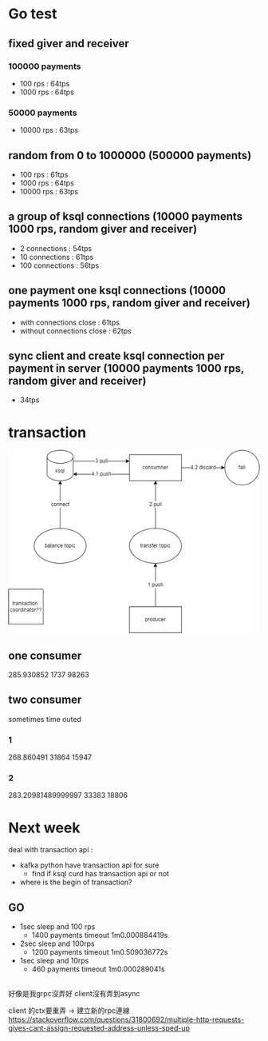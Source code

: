 # Go test 
## fixed giver and receiver
### 100000 payments
- 100 rps : 64tps
- 1000 rps : 64tps
### 50000 payments
- 10000 rps : 63tps
## random from 0 to 1000000 (500000 payments)
- 100 rps : 61tps
- 1000 rps : 64tps
- 10000 rps : 63tps
## a group of ksql connections (10000 payments 1000 rps, random giver and receiver)
- 2 connections : 54tps
- 10 connections : 61tps
- 100 connections : 56tps
## one payment one ksql connections (10000 payments 1000 rps, random giver and receiver)
- with connections close : 61tps
- without connections close : 62tps
## sync client and create ksql connection per payment in server (10000 payments 1000 rps, random giver and receiver)
- 34tps

# transaction
![](https://github.com/xoxonut/transaction/blob/main/transaction.drawio.png)
## one consumer

285.930852
1737 98263

## two consumer
sometimes time outed
### 1

268.860491
31864 15947

### 2

283.20981489999997
33383 18806

# Next week 
deal with transaction api :
* kafka python have transaction api for sure
    * find if ksql curd has transaction api or not
* where is the begin of transaction?
## GO
- 1sec sleep and 100 rps
    -   1400 payments timeout 1m0.000884419s
- 2sec sleep and 100rps
    - 1200 payments timeout 1m0.509036772s
- 1sec sleep and 10rps
    - 460 payments timeout 1m0.000289041s

##
好像是我grpc沒弄好 client沒有弄到async

client 的ctx要重弄 -> 建立新的rpc連線
https://stackoverflow.com/questions/31800692/multiple-http-requests-gives-cant-assign-requested-address-unless-sped-up